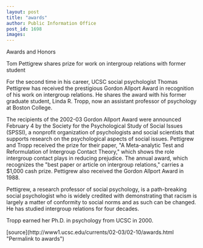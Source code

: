 ```yaml
---
layout: post
title: "awards"
author: Public Information Office
post_id: 1698
images:
---
```


<p class="pagehead">
  Awards and Honors
</p>
<p>
  <span class="sectionhead"><a name="chemers" id="chemers"></a>Tom Pettigrew shares prize for work on intergroup relations with former student</span><br>
</p>
<p>
  For the second time in his career, UCSC social psychologist Thomas Pettigrew has received the prestigious Gordon Allport Award in recognition of his work on intergroup relations. He shares the award with his former graduate student, Linda R. Tropp, now an assistant professor of psychology at Boston College.<br>
</p>
<p>
  The recipients of the 2002-03 Gordon Allport Award were announced February 4 by the Society for the Psychological Study of Social Issues (SPSSI), a nonprofit organization of psychologists and social scientists that supports research on the psychological aspects of social issues. Pettigrew and Tropp received the prize for their paper, "A Meta-analytic Test and Reformulation of Intergroup Contact Theory," which shows the role intergroup contact plays in reducing prejudice. The annual award, which recognizes the "best paper or article on intergroup relations," carries a $1,000 cash prize. Pettigrew also received the Gordon Allport Award in 1988.<br>
</p>
<p>
  Pettigrew, a research professor of social psychology, is a path-breaking social psychologist who is widely credited with demonstrating that racism is largely a matter of conformity to social norms and as such can be changed. He has studied intergroup relations for four decades.<br>
</p>
<p>
  Tropp earned her Ph.D. in psychology from UCSC in 2000.
</p>
<p>

</p>
[source](http://www1.ucsc.edu/currents/02-03/02-10/awards.html "Permalink to awards")
